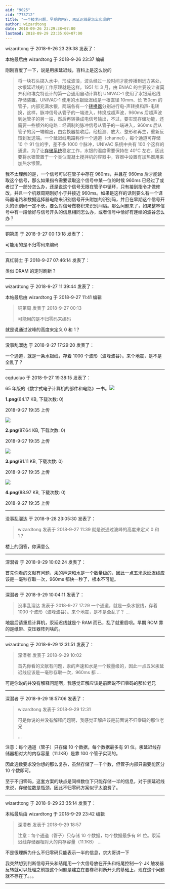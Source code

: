 ```yaml
---
aid: "9025"
zid: "773712"
title: "一个技术问题，早期的内存，汞延迟线是怎么实现的"
author: wizardtong
date: 2018-09-26 23:29:38+07:00
lastmod: 2018-09-29 23:35:00+07:00
---
```


wizardtong 于 2018-9-26 23:29:38 发表了：

本帖最后由 wizardtong 于 2018-9-26 23:37 编辑

刚刚百度了一下，说是用汞延迟线，百科上是这么说的

> 将一块石头掷入水中，形成波浪，波头经过一段时间才能传播到远方某处，水银延迟线的工作原理就是这样。1951 年 3 月，由 ENIAC 的主要设计者莫齐利和埃克特设计的第一台通用自动计算机 UNIVAC-1 使用了水银延迟线存储装置。UNIVAC-1 使用的水银延迟线是一根直径 10mm、长 150cm 的管子，内部充满水银，两端各有一个[转换器](https://baike.baidu.com/item/%E8%BD%AC%E6%8D%A2%E5%99%A8)分别进行电-声转换和声-电转换，这样，脉冲信号从管子的一端进入，转换成超声波，960ms 后超声波到达管子的另一端，然后再转换成电信号输出，不过，要实现存储功能，还需要一些额外的电路：经调制的脉冲信号从管子的一端进入，960ms 后从管子的另一端输出，由变换器接收后，经检测、放大、整形和再生，重新反馈到发送端。一个延迟线电路称作一个通道（channel），每个通道可存储 10 个 91 位的字，差不多 1000 个脉冲，UNIVAC 系统中共有 100 个这样的通道。为了让[存储系统](https://baike.baidu.com/item/%E5%AD%98%E5%82%A8%E7%B3%BB%E7%BB%9F)稳定工作，水银的温度需要保持在 40℃ 左右，因此要将水银管置于一个类似混凝土搅拌机的容器中，容器中设置有加热器用来加热水银管。

我不太理解的是，一个信号可以在管子中存在 960ms，并且在 960ms 后才能读取这个信号，那么如果指令需要读取这个信号中某一位的时候 960ms 已经过了或者过了一部分怎么办，还是说这个信号无限在管子中循环，只有接到指令才做修改，并且一个机器周期刚好小于并接近 960ms。如果是这样的话则要么有一个译码器电路和数据选择器电路来识别信号开头附加的识别码，并且在早期这个信号开头的识别码一定不长，要么对信号做卷积来识别间隔。那么问题来了，如果整串信号中有一段恰好与信号开头的信息相同怎么办，或者信号中恰好有连续的波谷怎么办？

---

铜第周 于 2018-9-27 00:13:18 发表了：

可能用的是不归零码来编码

---

真红骑士 于 2018-9-27 07:46:14 发表了：

类似 DRAM 的定时刷新？

---

wizardtong 于 2018-9-27 11:39:44 发表了：

本帖最后由 wizardtong 于 2018-9-27 11:41 编辑

> 铜第周 发表于 2018-9-27 00:13
>
> 可能用的是不归零码来编码

就是说通过波峰的高度来定义 0 和 1？

---

没事乱溜达 于 2018-9-27 17:29:20 发表了：

一个通道，就是一条水银线，存着 1000 个波形（波峰波谷）。来个地震，是不是全乱了？

---

cqduoluo 于 2018-9-27 19:38:15 发表了：

65 年版的《数字式电子计算机的部件和电路》一书。![](/9025/193550xq9u0ifzgg4iuqrf.png)

**1.png**(64.17 KB, 下载次数: 0)

2018-9-27 19:35 上传

![](/9025/193551jjjvxzovuq1xaoap.png)

**2.png**(87.64 KB, 下载次数: 0)

2018-9-27 19:35 上传

![](/9025/193551p1caqffqgeibymfm.png)

**3.png**(91.11 KB, 下载次数: 0)

2018-9-27 19:35 上传

![](/9025/193552q9ej7x5lwl563ur5.png)

**4.png**(88.97 KB, 下载次数: 0)

2018-9-27 19:35 上传

---

没事乱溜达 于 2018-9-28 23:05:30 发表了：

> wizardtong 发表于 2018-9-27 11:39 就是说通过波峰的高度来定义 0 和 1？

楼上的回答，你满意么

---

深潜者 于 2018-9-29 10:02:24 发表了：

首先你看的文献有问题，汞的声速和水是一个数量级的，因此一点五米汞延迟线应该是一毫秒存取一次，960ms 都快一秒了，根本不可能。

---

深潜者 于 2018-9-29 10:04:11 发表了：

> 没事乱溜达 发表于 2018-9-27 17:29 一个通道，就是一条水银线，存着 1000 个波形（波峰波谷）。来个地震，是不是全乱了？ ...

地震后请重启计算机，汞延迟线就是个 RAM 而已，乱了就重启呗。早期 ROM 靠的是纸带、变压器阵列啥的。

---

wizardtong 于 2018-9-29 12:31:51 发表了：

> 深潜者 发表于 2018-9-29 10:02
>
> 首先你看的文献有问题，汞的声速和水是一个数量级的，因此一点五米汞延迟线应该是一毫秒存取一次，960ms 都 ...

可是你说的并没有解释问题啊，我感觉正解应该是前面说不归零码的那位老兄

---

深潜者 于 2018-9-29 18:57:06 发表了：

> wizardtong 发表于 2018-9-29 12:31
>
> 可是你说的并没有解释问题啊，我感觉正解应该是前面说不归零码的那位老兄
>
> ...

注意：每个通道（管子）只存储 10 个数据，每个数据最多有 91 位。汞延迟线存储器相对大的内存容量（11.1KB）是靠 100 个管子实现的。

因此选数要求没你想的那么复杂，虽然存储了一千个数，但管子内部只需要能区分 10 个数即可。

至于不归零码，这套方案的缺点是同样数位下只能存储一半的信息，对于汞延迟线来说，存储位数是瓶颈，因此不归零码方案似乎太浪费了。

---

wizardtong 于 2018-9-29 23:35:14 发表了：

本帖最后由 wizardtong 于 2018-9-29 23:42 编辑

> 深潜者 发表于 2018-9-29 18:57
>
> 注意：每个通道（管子）只存储 10 个数据，每个数据最多有 91 位。汞延迟线存储器相对大的内存容量（11.1KB） ...

不是很理解为什么不归零码只能表示一半的信息，求大哥讲一下

我突然想到判断信号开头和结尾用一个大信号放在开头和结尾控制一个 JK 触发器反转就可以处理之前提这个问题是建立在要卷积判断开头的基础上，现在这个问题就不存在了。。。

---
